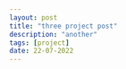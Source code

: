 ```yaml
---
layout: post
title: "three project post"
description: "another"
tags: [project]
date: 22-07-2022
---
```



